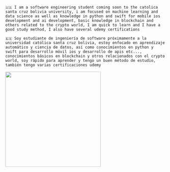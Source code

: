 
```
🇺🇸 I am a software engineering student coming soon to the catolica santa cruz bolivia university, i am focused on machine learning and data science as well as knowledge in python and swift for mobile ios development and ai development, basic knowledge in blockchain and others related to the crypto world, I am quick to learn and I have a good study method, I also have several udemy certifications

🇪🇸 Soy estudiante de ingeniería de software próximamente a la universidad católica santa cruz bolivia, estoy enfocado en aprendizaje automático y ciencia de datos, así como conocimientos en python y swift para desarrollo móvil ios y desarrollo de apis etc..., conocimientos básicos en blockchain y otros relacionados con el crypto world, soy rápido para aprender y tengo un buen método de estudio, también tengo varias certificaciones udemy
```
</div>
<p align="center">
  <a href="https://open.spotify.com/user/l4fopfuqp9j40cty3twf57hbo?si=75637cc9863a4edb">
    <p align="center">
    <img src="https://spotify-github-profile.vercel.app/api/view?uid=l4fopfuqp9j40cty3twf57hbo&cover_image=true&theme=default&show_offline=false&background_color=121212)](https://github.com/kittinan/spotify-github-profile" align="left" width="300">
  </a>
</div>
